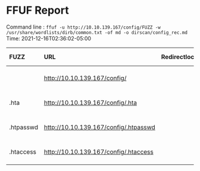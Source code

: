 # FFUF Report

  Command line : `ffuf -u http://10.10.139.167/config/FUZZ -w /usr/share/wordlists/dirb/common.txt -of md -o dirscan/config_rec.md`
  Time: 2021-12-16T02:36:02-05:00

  | FUZZ | URL | Redirectlocation | Position | Status Code | Content Length | Content Words | Content Lines | Content Type | ResultFile |
  | :- | :-- | :--------------- | :---- | :------- | :---------- | :------------- | :------------ | :--------- | :----------- |
  |  | http://10.10.139.167/config/ |  | 1 | 403 | 278 | 20 | 10 | text/html; charset=iso-8859-1 |  |
  | .hta | http://10.10.139.167/config/.hta |  | 11 | 403 | 278 | 20 | 10 | text/html; charset=iso-8859-1 |  |
  | .htpasswd | http://10.10.139.167/config/.htpasswd |  | 13 | 403 | 278 | 20 | 10 | text/html; charset=iso-8859-1 |  |
  | .htaccess | http://10.10.139.167/config/.htaccess |  | 12 | 403 | 278 | 20 | 10 | text/html; charset=iso-8859-1 |  |
  